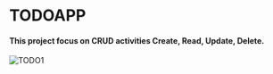 # TODOAPP

#### This project focus on CRUD activities Create, Read, Update, Delete.


![TODO1](https://user-images.githubusercontent.com/122553640/214511815-adcb01d5-b5e1-4fe6-8afd-ddd9d0277abf.png)

